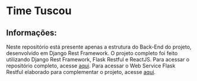 # Time Tuscou

## Informações:
Neste repositório está presente apenas a estrutura do Back-End do projeto, desenvolvido em Django Rest Framework. O projeto completo foi feito utilizando Django Rest Framework, Flask Restful e ReactJS. Para acessar o repositório completo, acesse <a href="https://github.com/marchettomarcelo/Time-Tuscou">aqui</a>.
Para acessar o Web Service Flask Restful elaborado para complementar o projeto, acesse <a href="https://github.com/thomaschiari/web-service-transactions">aqui</a>.


